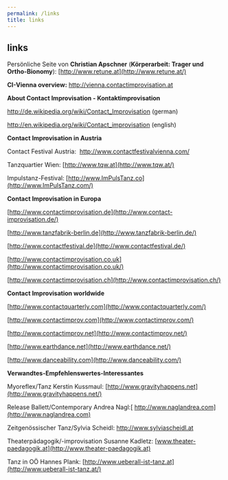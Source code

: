 ```yaml
---
permalink: /links
title: links
---
```

## links

Persönliche Seite von **Christian Apschner** (**Körperarbeit: Trager und Ortho-Bionomy**): [http://www.retune.at](http://www.retune.at/)

**CI-Vienna overview:** <http://vienna.contactimprovisation.at>

**About Contact Improvisation - Kontaktimprovisation**

<http://de.wikipedia.org/wiki/Contact_Improvisation> (german)

<http://en.wikipedia.org/wiki/Contact_improvisation> (english)

**Contact Improvisation in Austria**

Contact Festival Austria:  <http://www.contactfestivalvienna.com/>[](http://www.tqw.at/)

Tanzquartier Wien: [http://www.tqw.at](http://www.tqw.at/)

Impulstanz-Festival: [http://www.ImPulsTanz.co](http://www.ImPulsTanz.com/)

**Contact Improvisation in Europa**

[http://www.contactimprovisation.de](http://www.contact-improvisation.de/)

[http://www.tanzfabrik-berlin.de](http://www.tanzfabrik-berlin.de/)

[http://www.contactfestival.de](http://www.contactfestival.de/)

[http://www.contactimprovisation.co.uk](http://www.contactimprovisation.co.uk/)

[http://www.contactimprovisation.ch](http://www.contactimprovisation.ch/)

**Contact Improvisation worldwide**

[http://www.contactquarterly.com](http://www.contactquarterly.com/)

[http://www.contactimprov.com](http://www.contactimprov.com/)

[http://www.contactimprov.net](http://www.contactimprov.net/)

[http://www.earthdance.net](http://www.earthdance.net/)

[http://www.danceability.com](http://www.danceability.com/)

**Verwandtes-Empfehlenswertes-Interessantes**

Myoreflex/Tanz Kerstin Kussmaul: [http://www.gravityhappens.net](http://www.gravityhappens.net/)

Release Ballett/Contemporary Andrea Nagl:[ http://www.naglandrea.com](http://www.naglandrea.com)

Zeitgenössischer Tanz/Sylvia Scheidl: <http://www.sylviascheidl.at>

Theaterpädagogik/-improvisation Susanne Kadletz: [www.theater-paedagogik.at](http://www.theater-paedagogik.at)

Tanz in OÖ Hannes Plank: [http://www.ueberall-ist-tanz.at](http://www.ueberall-ist-tanz.at/)
